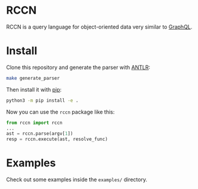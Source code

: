 # RCCN

RCCN is a query language for object-oriented data very similar to [GraphQL](https://graphql.org).

# Install

Clone this repository and generate the parser with [ANTLR](https://www.antlr.org/):

``` sh
make generate_parser
```

Then install it with [pip](https://packaging.python.org/en/latest/tutorials/installing-packages/#installing-from-a-local-src-tree):

``` sh
python3 -m pip install -e .
```

Now you can use the `rccn` package like this:

``` python
from rccn import rccn
...
ast = rccn.parse(argv[1])
resp = rccn.execute(ast, resolve_func)
```

# Examples

Check out some examples inside the `examples/` directory.
